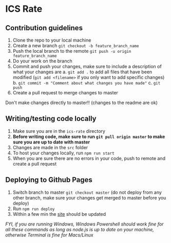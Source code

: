 # ICS Rate

## Contribution guidelines
  1.  Clone the repo to your local machine
  2.  Create a new branch 
      `git checkout -b feature_branch_name`
  3.  Push the local branch to the remote
      `git push -u origin feature_branch_name`
  4.  Do your work on the branch
  5.  Commit and push your changes, make sure to include a description of what your changes are
      a. `git add .` to add all files that have been modified (`git add <filename>` if you only want to add specific changes)
      b. `git commit -m "Comment about what changes you have made"` 
      c. `git push`
  6.  Create a pull request to merge changes to master 
  
  Don't make changes directly to master!! (changes to the readme are ok)
  
## Writing/testing code locally
  1.  Make sure you are in the `ics-rate` directory
  2.  **Before writing code, make sure to run `git pull origin master` to make sure you are up to date with master**
  3.  Changes are made in the `src` folder
  4.  To host your changes locally, run `npm run start`
  5.  When you are sure there are no errors in your code, push to remote and create a pull request
  
## Deploying to Github Pages
  1. Switch branch to master `git checkout master` (do not deploy from any other branch, make sure your changes get merged to master before you deploy)
  2. Run `npm run deploy`
  3. Within a few min the [site](https://icsrate.github.io/webpage/) should be updated


*FYI, if you are running Windows, Windows Powershell should work fine for all these commands as long as node.js is up to date on your machine, otherwise Terminal is fine for Macs/Linux*
